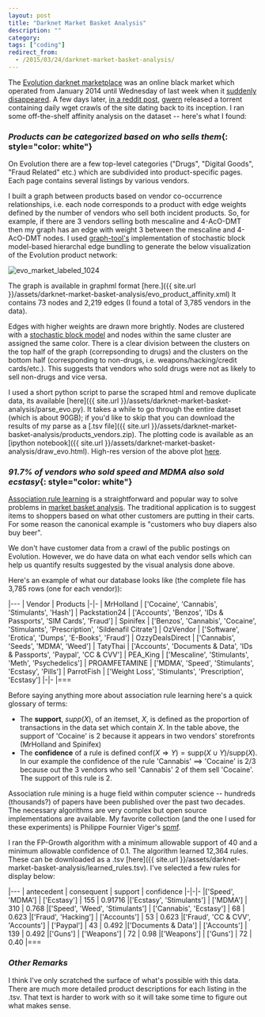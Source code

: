 ```yaml
---
layout: post
title: "Darknet Market Basket Analysis"
description: ""
category:
tags: ["coding"]
redirect_from:
  - /2015/03/24/darknet-market-basket-analysis/
---
```





The [Evolution darknet marketplace](https://en.wikipedia.org/wiki/Evolution_%28marketplace%29) was an online black market which operated from January 2014 until Wednesday of last week when it [suddenly disappeared](http://www.forbes.com/sites/thomasbrewster/2015/03/18/evolution-market-a-scam-says-site-pr/). A few days later, [in a reddit post](https://www.reddit.com/r/DarkNetMarkets/comments/2zllmv/evolution_market_mirrorscrapes_torrent_released/), [gwern](http://www.gwern.net/) released a torrent containing daily wget crawls of the site dating back to its inception. I ran some off-the-shelf affinity analysis on the dataset -- here's what I found:

### *Products can be categorized based on who sells them*{: style="color: white"}

On Evolution there are a few top-level categories ("Drugs", "Digital Goods", "Fraud Related" etc.) which are subdivided into product-specific pages. Each page contains several listings by various vendors.

I built a graph between products based on vendor co-occurrence relationships, i.e. each node corresponds to a product with edge weights defined by the number of vendors who sell both incident products. So, for example, if there are 3 vendors selling both mescaline and 4-AcO-DMT then my graph has an edge with weight 3 between the mescaline and 4-AcO-DMT nodes. I used [graph-tool's](https://graph-tool.skewed.de/static/doc/community.html#graph_tool.community.minimize_blockmodel_dl) implementation of stochastic block model-based hierarchal edge bundling to generate the below visualization of the Evolution product network:

![evo_market_labeled_1024]({{site.url}}/assets/darknet-market-basket-analysis/evo_market_labeled_new_1024.jpg)

The graph is available in graphml format [here.]({{ site.url }}/assets/darknet-market-basket-analysis/evo_product_affinity.xml) It contains 73 nodes and 2,219 edges (I found a total of 3,785 vendors in the data).

Edges with higher weights are drawn more brightly. Nodes are clustered with a [stochastic block model](http://arxiv.org/abs/1310.4377) and nodes within the same cluster are assigned the same color. There is a clear division between the clusters on the top half of the graph (correpsonding to drugs) and the clusters on the bottom half (corresponding to non-drugs, i.e. weapons/hacking/credit cards/etc.). This suggests that vendors who sold drugs were not as likely to sell non-drugs and vice versa.

<!--more-->

I used a short python script to parse the scraped html and remove duplicate data, its available [here]({{ site.url }}/assets/darknet-market-basket-analysis/parse_evo.py). It takes a while to go through the entire dataset (which is about 90GB); if you'd like to skip that you can download the results of my parse as a [.tsv file]({{ site.url }}/assets/darknet-market-basket-analysis/products_vendors.zip). The plotting code is available as an [ipython notebook]({{ site.url }}/assets/darknet-market-basket-analysis/draw_evo.html). High-res version of the above plot [here]({{site.url}}/assets/darknet-market-basket-analysis/evo_market_labeled_new.jpg).


### *91.7% of vendors who sold speed and MDMA also sold ecstasy*{: style="color: white"}

[Association rule learning](https://en.wikipedia.org/wiki/Association_rule_learning) is a straightforward and popular way to solve problems in [market basket analysis](https://en.wikipedia.org/wiki/Affinity_analysis). The traditional application is to suggest items to shoppers based on what other customers are putting in their carts. For some reason the canonical example is "customers who buy diapers also buy beer".

We don't have customer data from a crawl of the public postings on Evolution. However, we do have data on what each vendor sells which can help us quantify results suggested by the visual analysis done above.

Here's an example of what our database looks like (the complete file has 3,785 rows (one for each vendor)):

|---
| Vendor | Products
|-|-
| MrHolland | ['Cocaine', 'Cannabis', 'Stimulants', 'Hash']
| Packstation24 | ['Accounts', 'Benzos', 'IDs & Passports', 'SIM Cards', 'Fraud']
| Spinifex | ['Benzos', 'Cannabis', 'Cocaine', 'Stimulants', 'Prescription', 'Sildenafil Citrate']
| OzVendor | ['Software', 'Erotica', 'Dumps', 'E-Books', 'Fraud']
| OzzyDealsDirect | ['Cannabis', 'Seeds', 'MDMA', 'Weed']
| TatyThai | ['Accounts', 'Documents & Data', 'IDs & Passports', 'Paypal', 'CC & CVV']
| PEA_King | ['Mescaline', 'Stimulants', 'Meth', 'Psychedelics']
| PROAMFETAMINE | ['MDMA', 'Speed', 'Stimulants', 'Ecstasy', 'Pills']
| ParrotFish | ['Weight Loss', 'Stimulants', 'Prescription', 'Ecstasy']
|-|-
|===


 Before saying anything more about association rule learning here's a quick glossary of terms:

+ The **support**, $supp(X)$, of an itemset, $X$, is defined as the proportion of transactions in the data set which contain $X$. In the table above, the support of 'Cocaine' is 2 because it appears in two vendors' storefronts (MrHolland and Spinifex)
+ The **confidence** of a rule is defined $\mathrm{conf}(X \Rightarrow Y) = \mathrm{supp}(X \cup Y) / \mathrm{supp}(X)$. In our example the confidence of the rule 'Cannabis' ==> 'Cocaine' is 2/3 because out the 3 vendors who sell 'Cannabis' 2 of them sell 'Cocaine'. The support of this rule is 2.

Association rule mining is a huge field within computer science -- hundreds (thousands?) of papers have been published over the past two decades. The necessary algorithms are very complex but open source implementations are available. My favorite collection (and the one I used for these experiments) is Philippe Fournier Viger's [spmf](http://www.philippe-fournier-viger.com/spmf/).

I ran the FP-Growth algorithm with a minimum allowable support of 40 and a minimum allowable confidence of 0.1. The algorithm learned 12,364 rules. These can be downloaded as a .tsv [here]({{ site.url }}/assets/darknet-market-basket-analysis/learned_rules.tsv). I've selected a few rules for display below:

|---
| antecedent | consequent | support | confidence
|-|-|-
|['Speed', 'MDMA'] | ['Ecstasy'] | 155 | 0.91716
|['Ecstasy', 'Stimulants'] | ['MDMA'] | 310 | 0.768
|['Speed', 'Weed', 'Stimulants'] | ['Cannabis', 'Ecstasy'] | 68 | 0.623
|['Fraud', 'Hacking'] | ['Accounts'] | 53 | 0.623
|['Fraud', 'CC & CVV', 'Accounts'] | ['Paypal'] | 43 | 0.492
|['Documents & Data'] | ['Accounts'] | 139 | 0.492
|['Guns'] | ['Weapons'] | 72 | 0.98
|['Weapons'] | ['Guns'] | 72 | 0.40
|===

### *Other Remarks*

I think I've only scratched the surface of what's possible with this data. There are much more detailed product descriptions for each listing in the .tsv. That text is harder to work with so it will take some time to figure out what makes sense.
